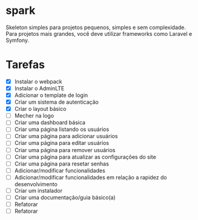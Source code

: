 # spark

Skeleton simples para projetos pequenos, simples e sem complexidade. Para projetos mais grandes, você deve utilizar frameworks como Laravel e Symfony.

# Tarefas

- [x] Instalar o webpack
- [x] Instalar o AdminLTE
- [x] Adicionar o template de login
- [x] Criar um sistema de autenticação
- [x] Criar o layout básico
- [ ] Mecher na logo
- [ ] Criar uma dashboard básica
- [ ] Criar uma página listando os usuários
- [ ] Criar uma página para adicionar usuários
- [ ] Criar uma página para editar usuários
- [ ] Criar uma página para remover usuários
- [ ] Criar uma página para atualizar as configurações do site
- [ ] Criar uma página para resetar senhas
- [ ] Adicionar/modificar funcionalidades
- [ ] Adicionar/modificar funcionalidades em relação a rapidez do desenvolvimento
- [ ] Criar um instalador
- [ ] Criar uma documentação/guia básico(a)
- [ ] Refatorar
- [ ] Refatorar
